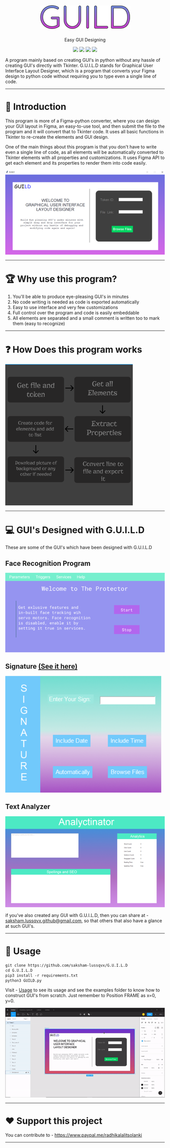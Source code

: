 <h1 align='center'> <img src='https://github.com/saksham-lussqvx/images/blob/master/GUILD.png' /> </h1>
<p align='center'> Easy GUI Designing </p>
  <p align="center">
    <img src="https://img.shields.io/github/last-commit/saksham-lussqvx/G.U.I.L.D">
    <img src="https://img.shields.io/github/contributors/saksham-lussqvx/G.U.I.L.D">
    <img src="https://img.shields.io/github/issues/saksham-lussqvx/G.U.I.L.D?label=issues">
    <img src="https://img.shields.io/github/stars/saksham-lussqvx/G.U.I.L.D">
  </p>
A program mainly based on creating GUI's in python without any hassle of creating GUI's directly with Tkinter. G.U.I.L.D stands for Graphical User Interface Layout Designer, which is a program that converts your Figma design to python code without requiring you to type even a single line of code.

____
# 🎈 Introduction
This program is more of a Figma-python converter, where you can design your GUI layout in Figma, an easy-to-use tool, and then submit the file to the program and it will convert that to Tkinter code. It uses all basic functions in Tkinter to re-create the elements and GUI design.

One of the main things about this program is that you don't have to write even a single line of code, as all elements will be automatically converted to Tkinter elements with all properties and customizations. It uses Figma API to get each element and its properties to render them into code easily.

![GUILD](https://github.com/saksham-lussqvx/images/blob/master/img_1%20(2).png)
____
# 🏆 Why use this program?

1. You'll be able to produce eye-pleasing GUI's in minutes
2. No code writing is needed as code is exported automatically
3. Easy to use interface and very few customizations
4. Full control over the program and code is easily embeddable
5. All elements are separated and a small comment is written too to mark them (easy to recognize)
____
# ❓ How Does this program works

![Image](https://github.com/saksham-lussqvx/images/blob/master/img_2%20(1).png)
____

# 💻 GUI's Designed with G.U.I.L.D
These are some of the GUI's which have been designed with G.U.I.L.D

## Face Recognition Program
![Image](https://github.com/saksham-lussqvx/images/blob/master/img_show%20(1).png)
## Signature [(See it here)](https://github.com/saksham-lussqvx/Signature)
![Image](https://github.com/saksham-lussqvx/images/blob/master/img_show_2.png)
## Text Analyzer
![Image](https://github.com/saksham-lussqvx/images/blob/master/img_show_3%20(3).png)

if you've also created any GUI with G.U.I.L.D, then you can share at - saksham.lussqvx.github@gmail.com, so that others that also have a glance at such GUI's.
____

# 📝 Usage
```
git clone https://github.com/saksham-lussqvx/G.U.I.L.D
cd G.U.I.L.D
pip3 install -r requirements.txt
python3 GUILD.py
```
Visit -  [Usage](https://github.com/saksham-lussqvx/G.U.I.L.D/blob/main/Usage.md) to see its usage and see the examples folder to know how to construct GUI's from scratch. Just remember to Position FRAME as x=0, y=0.

![Image](https://github.com/saksham-lussqvx/images/blob/master/frame.gif)
____

# ❤️ Support this project

You can contribute to - https://www.paypal.me/radhikalalitsolanki
____
